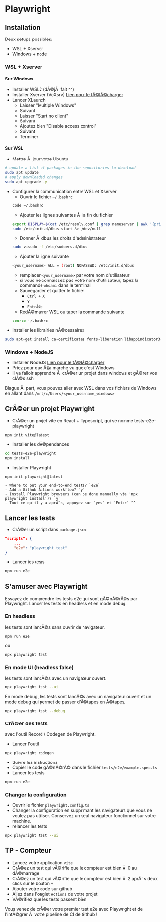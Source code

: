 # Playwright

## Installation

Deux setups possibles:
- WSL + Xserver
- Windows + node

### WSL + Xserver

#### Sur Windows

- Installer WSL2 (dÃ©jÃ  fait ^^)
- Installer Xserver (VcXsrv) [Lien pour le tÃ©lÃ©charger](https://sourceforge.net/projects/vcxsrv/)
- Lancer XLaunch
    - Laisser "Multiple Windows"
    - Suivant 
    - Laisser "Start no client"
    - Suivant
    - Ajoutez bien "Disable access control"
    - Suivant
    - Terminer

#### Sur WSL

- Mettre Ã  jour votre Ubuntu
```bash
# update a list of packages in the repositories to download
sudo apt update
# apply downloaded changes
sudo apt upgrade -y
```
- Configurer la communication entre WSL et Xserver
    - Ouvrir le fichier `~/.bashrc`
    ```bash
    code ~/.bashrc
    ```
    - Ajouter les lignes suivantes Ã  la fin du fichier
    ```bash
    export DISPLAY=$(cat /etc/resolv.conf | grep nameserver | awk '{print $2; exit;}'):0.0
    sudo /etc/init.d/dbus start &> /dev/null
    ```
    - Donner Ã  dbus les droits d'administrateur
    ```bash
    sudo visudo -f /etc/sudoers.d/dbus
    ```
    - Ajouter la ligne suivante
    ```bash
    <your_username> ALL = (root) NOPASSWD: /etc/init.d/dbus
    ```
    - remplacer `<your_username>` par votre nom d'utilisateur
    - si vous ne connaissez pas votre nom d'utilisateur, tapez la commande `whoami` dans le terminal
    - Sauvegarder et quitter le fichier
        - `Ctrl + X`
        - `Y`
        - `EntrÃ©e`
    - RedÃ©marrer WSL ou taper la commande suivante
    ```bash
    source ~/.bashrc
    ```
- Installer les librairies nÃ©cessaires
```bash
sudo apt-get install ca-certificates fonts-liberation libappindicator3-1 libasound2 libatk-bridge2.0-0 libatk1.0-0 libc6 libcairo2 libcups2 libdbus-1-3 libexpat1 libfontconfig1 libgbm1 libgcc1 libglib2.0-0 libgtk-3-0 libnspr4 libnss3 libpango-1.0-0 libpangocairo-1.0-0 libstdc++6 libx11-6 libx11-xcb1 libxcb1 libxcomposite1 libxcursor1 libxdamage1 libxext6 libxfixes3 libxi6 libxrandr2 libxrender1 libxss1 libxtst6 lsb-release wget xdg-utils
```

### Windows + NodeJS

- Installer NodeJS [Lien pour le tÃ©lÃ©charger](https://nodejs.org/en/download/)
- Priez pour que Ã§a marche vu que c'est Windows
- Il va falloir apprendre Ã  crÃ©er un projet dans windows et gÃ©rer vos clÃ©s ssh

Blague Ã  part, vous pouvez aller avec WSL dans vos fichiers de Windows en allant dans `/mnt/c/Users/<your_username_windows>`

## CrÃ©er un projet Playwright

- CrÃ©er un projet vite en React + Typescript, qui se nomme tests-e2e-playwright
```bash
npm init vite@latest
```
- Installer les dÃ©pendances
```bash
cd tests-e2e-playwright
npm install
```
- Installer Playwright
```bash
npm init playwright@latest
```
    - Where to put your end-to-end tests? `e2e`
    - Add a Github Actions workflow? `y`
    - Install Playwright browsers (can be done manually via 'npx playwright install')? `y`
    - Tout ce qu'il y a aprÃ¨s, appuyez sur `yes` et `Enter` ^^

## Lancer les tests

- CrÃ©er un script dans `package.json`
```json
"scripts": {
    ...
    "e2e": "playwright test"
}
```
- Lancer les tests
```bash
npm run e2e
```

## S'amuser avec Playwright

Essayez de comprendre les tests e2e qui sont gÃ©nÃ©rÃ©s par Playwright.
Lancer les tests en headless et en mode debug.

### En headless

les tests sont lancÃ©s sans ouvrir de navigateur.

```bash
npm run e2e
```

ou 

```bash
npx playwright test
```

### En mode UI (headless false)

les tests sont lancÃ©s avec un navigateur ouvert.

```bash
npx playwright test --ui
```

En mode debug, les tests sont lancÃ©s avec un navigateur ouvert et un mode debug qui permet de passer d'Ã©tapes en Ã©tapes.

```bash
npx playwright test --debug
```

### CrÃ©er des tests

avec l'outil Record / Codegen de Playwright.

- Lancer l'outil
```bash
npx playwright codegen
```
- Suivre les instructions
- Copier le code gÃ©nÃ©rÃ© dans le fichier `tests/e2e/example.spec.ts`
- Lancer les tests
```bash
npm run e2e
```

### Changer la configuration

- Ouvrir le fichier `playwright.config.ts`
- Changer la configuration en supprimant les navigateurs que vous ne voulez pas utiliser. Conservez un seul navigateur fonctionnel sur votre machine.
- relancer les tests
```bash
npx playwright test --ui
```

## TP - Compteur

- Lancez votre application `vite`
- CrÃ©ez un test qui vÃ©rifie que le compteur est bien Ã  0 au dÃ©marrage
- CrÃ©ez un test qui vÃ©rifie que le compteur est bien Ã  2 aprÃ¨s deux clics sur le bouton `+`
- Ajouter votre code sur github
- Allez dans l'onglet `Actions` de votre projet
- VÃ©rifiez que les tests passent bien

Vous venez de crÃ©er votre premier test e2e avec Playwright et de l'intÃ©grer Ã  votre pipeline de CI de Github !